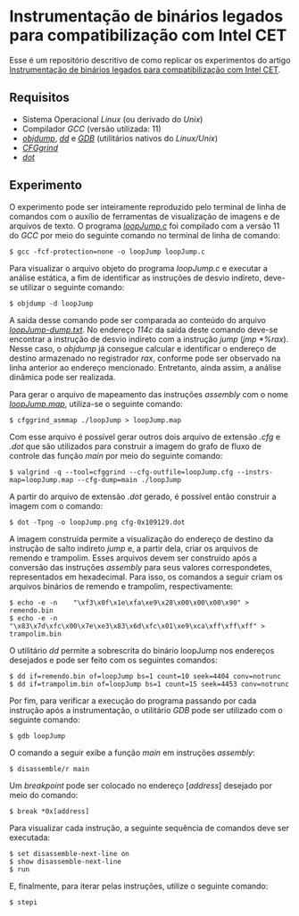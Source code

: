 # Instrumentação de binários legados para compatibilização com Intel CET

Esse é um repositório descritivo de como replicar os experimentos do artigo [Instrumentação de binários legados para compatibilização com Intel CET](artigo/WTICG23_Artigo_235074.pdf).

## Requisitos
- Sistema Operacional *Linux* (ou derivado do *Unix*)
- Compilador *GCC* (versão utilizada: 11)
- [*objdump*](https://www.gnu.org/software/binutils/), [*dd*](https://www.gnu.org/software/coreutils/) e [*GDB*](https://www.sourceware.org/gdb/) (utilitários nativos do *Linux/Unix*)
- [*CFGgrind*](https://github.com/rimsa/CFGgrind)
- [*dot*](https://graphviz.org/)

## Experimento
O experimento pode ser inteiramente reproduzido pelo terminal de linha de comandos com o auxílio de ferramentas de visualização de imagens e de arquivos de texto. O programa [*loopJump.c*](loopJump.c) foi compilado com a versão 11 do *GCC* por meio do seguinte comando no terminal de linha de comando:

    $ gcc -fcf-protection=none -o loopJump loopJump.c

Para visualizar o arquivo objeto do programa *loopJump.c* e executar a análise estática, a fim de identificar as instruções de desvio indireto, deve-se
utilizar o seguinte comando:

    $ objdump -d loopJump


A saída desse comando pode ser comparada ao conteúdo do arquivo
[*loopJump-dump.txt*](loopJump-dump.txt). No endereço *114c* da
saída deste comando deve-se encontrar a instrução de desvio indireto com a
instrução *jump* (*jmp \*%rax*). Nesse caso, o *objdump* já consegue calcular e identificar o endereço de destino armazenado no registrador *rax*, conforme pode ser observado na linha anterior ao endereço mencionado. Entretanto, ainda assim, a análise dinâmica pode ser realizada.

Para gerar o arquivo de mapeamento das instruções *assembly* com o nome
[*loopJump.map*](loopJump.map), utiliza-se o seguinte comando:

    $ cfggrind_asmmap ./loopJump > loopJump.map


Com esse arquivo é possível gerar outros dois arquivo de extensão *.cfg*
e *.dot* que são utilizados para construir a imagem do grafo de fluxo de
controle das função *main* por meio do seguinte comando:

    $ valgrind -q --tool=cfggrind --cfg-outfile=loopJump.cfg --instrs-map=loopJump.map --cfg-dump=main ./loopJump


A partir do arquivo de extensão *.dot* gerado, é possível então
construir a imagem com o comando:

    $ dot -Tpng -o loopJump.png cfg-0x109129.dot

A imagem construída permite a visualização do endereço de destino da instrução
de salto indireto *jump* e, a partir dela, criar os arquivos de remendo
e trampolim. Esses arquivos devem ser construído após a conversão das
instruções *assembly* para seus valores correspondetes, representados em hexadecimal. Para isso, os comandos a seguir criam os arquivos binários de remendo e trampolim, respectivamente:


    $ echo -e -n    "\xf3\x0f\x1e\xfa\xe9\x28\x00\x00\x00\x90" > remendo.bin
    $ echo -e -n "\x83\x7d\xfc\x00\x7e\xe3\x83\x6d\xfc\x01\xe9\xca\xff\xff\xff" > trampolim.bin


O utilitário *dd* permite a sobrescrita do binário loopJump nos
endereços desejados e pode ser feito com os seguintes comandos:

    $ dd if=remendo.bin of=loopJump bs=1 count=10 seek=4404 conv=notrunc
    $ dd if=trampolim.bin of=loopJump bs=1 count=15 seek=4453 conv=notrunc


Por fim, para verificar a execução do programa passando por cada instrução após
a instrumentação, o utilitário *GDB* pode ser utilizado com o seguinte
comando:

    $ gdb loopJump

O comando a seguir exibe a função *main* em instruções *assembly*:

    $ disassemble/r main

Um *breakpoint* pode ser colocado no endereço [*address*] desejado por meio do comando:

    $ break *0x[address]

Para visualizar cada instrução, a seguinte sequência de comandos deve ser executada:

    $ set disassemble-next-line on
    $ show disassemble-next-line
    $ run

E, finalmente, para iterar pelas instruções, utilize o seguinte comando:

    $ stepi
